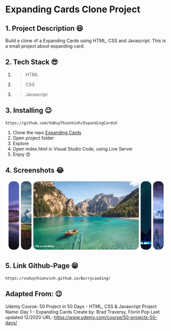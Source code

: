 # Expanding Cards Clone Project

## 1. Project Description 😆

Build a clone of a Expanding Cards using HTML, CSS and Javascript.
This is a small project about expanding card.

## 2. Tech Stack 😎

1. >HTML
2. >CSS
3. >Javascript

## 3. Installing 😉

```link
https://github.com/VoDuyThienVinh/ExpandingCardsV
```

1. Clone the repo [Expanding Cards](https://github.com/VoDuyThienVinh/ExpandingCardsV)
2. Open project folder
3. Explore
4. Open index.html in Visual Studio Code, using Live Server
5. Enjoy 😍

## 4. Screenshots 😂

![Image description](images/picture1.png)

## 5. Link Github-Page 😁

```link
https://voduythienvinh.github.io/BurryLoading/
```

## Adapted From: 😉

Udemy Course: 50 Project in 50 Days - HTML, CSS & Javascript
Project Name: Day 1 - Expanding Cards
Create by: Brad Traversy, Florin Pop
Last updated 12/2020
URL: <https://www.udemy.com/course/50-projects-50-days/>

